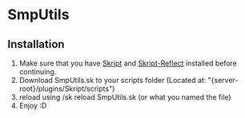 # SmpUtils
## Installation
1. Make sure that you have [Skript](https://github.com/SkriptLang/Skript/releases) and [Skript-Reflect](https://github.com/SkriptLang/skript-reflect/releases) installed before continuing.
2. Download SmpUtils.sk to your scripts folder (Located at: "{server-root}/plugins/Skript/scripts")
3. reload using /sk reload SmpUtils.sk (or what you named the file)
4. Enjoy :D
